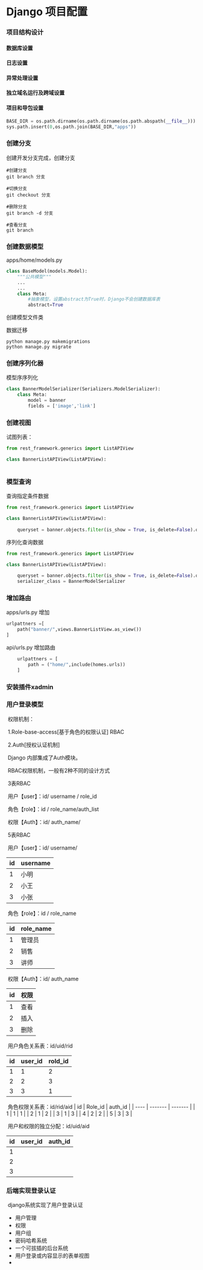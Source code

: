 # Django 项目配置

### 项目结构设计

#### 数据库设置

#### 日志设置

#### 异常处理设置

#### 独立域名运行及跨域设置

#### 项目和导包设置

```python
BASE_DIR = os.path.dirname(os.path.dirname(os.path.abspath(__file__)))
sys.path.insert(0,os.path.join(BASE_DIR,"apps"))
```

### 创建分支

创建开发分支完成，创建分支

```
#创建分支
git branch 分支

#切换分支
git checkout 分支

#删除分支
git branch -d 分支

#查看分支
git branch
```

### 创建数据模型

apps/home/models.py

```python
class BaseModel(models.Model):
	"""公共模型"""
	...
	...
	class Meta:
		#抽象模型，设置abstract为True时，Django不会创建数据库表
		abstract=True
```

创建模型文件类

数据迁移

```shell
python manage.py makemigrations
python manage.py migrate
```

### 创建序列化器

模型序序列化

```python
class BannerModelSerializer(Serializers.ModelSerializer):
	class Meta:
		model = banner
		fields = ['image','link']	
```



### 创建视图

试图列表：

```python
from rest_framework.generics import ListAPIView

class BannerListAPIView(ListAPIView):
    
```

### 模型查询

查询指定条件数据

```python
from rest_framework.generics import ListAPIView

class BannerListAPIView(ListAPIView):
    
    queryset = banner.objects.filter(is_show = True, is_delete=False).order_by("-orders")[:7]#切片查询结果
```

序列化查询数据

```python
from rest_framework.generics import ListAPIView

class BannerListAPIView(ListAPIView):
    
    queryset = banner.objects.filter(is_show = True, is_delete=False).order_by("-orders").limit(7)	
    serializer_class = BannerModelSerializer
```

### 增加路由

apps/urls.py 增加

```python
urlpattners =[
	path("banner/",views.BannerListView.as_view())
]
```

api/urls.py 增加路由

```python
    urlpattners = [
    	path = ("home/",include(homes.urls))
    ]
```

### 安装插件xadmin




### 用户登录模型

​	权限机制：

​					1.Role-base-access[基于角色的权限认证] RBAC

​					2.Auth[授权认证机制]

​	Django 内部集成了Auth模块。

​	RBAC权限机制，一般有2种不同的设计方式

​	3表RBAC

​		用户【user】：id/ username / role_id

​       角色【role】：id / role_name/auth_list

​		权限【Auth】：id/ auth_name/

​	5表RBAC

​				用户【user】：id/ username/

| id   | username |
| ---- | -------- |
| 1    | 小明     |
| 2    | 小王     |
| 3    | 小张     |

​       		角色【role】：id / role_name

| id   | role_name |
| ---- | --------- |
| 1    | 管理员    |
| 2    | 销售      |
| 3    | 讲师      |

​				权限【Auth】：id/ auth_name

| id   | 权限 |
| ---- | ---- |
| 1    | 查看 |
| 2    | 插入 |
| 3    | 删除 |

​				用户角色关系表：id/uid/rid

| id   | user_id | rold_id |
| ---- | ------- | ------- |
| 1    | 1       | 2       |
| 2    | 2       | 3       |
| 3    | 3       | 1       |

​				角色权限关系表：id/rid/aid
| id   | Role_id | auth_id |
| ---- | ------- | ------- |
| 1    | 1       | 1       |
| 2    | 1       | 2       |
| 3    | 1       | 3       |
| 4    | 2       | 2       |
| 5    | 3       | 3       |

​			用户和权限的独立分配：id/uid/aid

| id   | user_id | auth_id |
| ---- | ------- | ------- |
| 1    |         |         |
| 2    |         |         |
| 3    |         |         |

### 后端实现登录认证

​	django系统实现了用户登录认证

- 用户管理
- 权限
- 用户组
- 密码哈希系统
- 一个可拔插的后台系统
- 用户登录或内容显示的表单视图
- 




